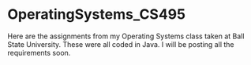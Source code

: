# OperatingSystems_CS495

Here are the assignments from my Operating Systems class taken at Ball State University. These were all coded in Java. I will be posting all the requirements soon.
